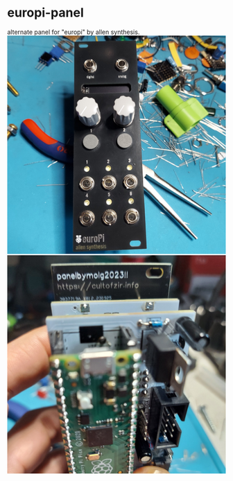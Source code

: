 # europi-panel
alternate panel for "europi" by allen synthesis.
![image info](molg_europi_pnl1.jpg)
![image info](molg_europi_pnl2.jpg)
